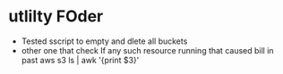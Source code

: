 # utlilty FOder 
- Tested sscript to empty and dlete all buckets 
- other one that check If any such resource running that caused bill in past 
aws s3 ls | awk '{print $3}'
